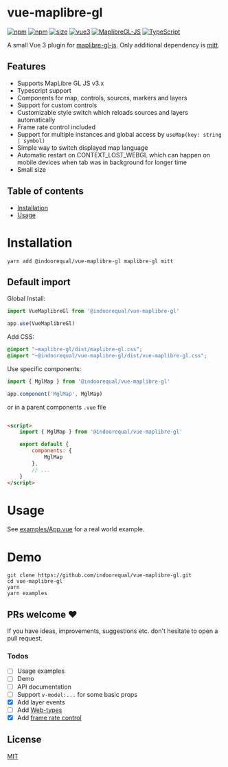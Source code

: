 # vue-maplibre-gl

[![npm](https://img.shields.io/npm/v/vue-maplibre-gl.svg?style=flat-square)](https://www.npmjs.com/package/vue-maplibre-gl)
[![npm](https://img.shields.io/npm/dm/vue-maplibre-gl?style=flat-square)](https://www.npmjs.com/package/vue-maplibre-gl)
[![size](https://img.shields.io/bundlephobia/minzip/vue-maplibre-gl?label=size&style=flat-square)](https://bundlephobia.com/package/vue-maplibre-gl)
[![vue3](https://img.shields.io/badge/vue-3.x-brightgreen.svg?style=flat-square)](https://vuejs.org/)
[![MaplibreGL-JS](https://img.shields.io/badge/Maplibre%20GL%20JS-3.x-brightgreen?style=flat-square)](https://maplibre.org/projects/maplibre-gl-js/)
[![TypeScript](https://img.shields.io/badge/-TypeScript-informational?style=flat-square)](https://www.typescriptlang.org/)

A small Vue 3 plugin for [maplibre-gl-js](https://github.com/maplibre/maplibre-gl-js). Only additional dependency is [mitt](https://github.com/developit/mitt).

## Features

- Supports MapLibre GL JS v3.x
- Typescript support
- Components for map, controls, sources, markers and layers
- Support for custom controls
- Customizable style switch which reloads sources and layers automatically
- Frame rate control included
- Support for multiple instances and global access by `useMap(key: string | symbol)`
- Simple way to switch displayed map language
- Automatic restart on CONTEXT_LOST_WEBGL which can happen on mobile devices when tab was in background for longer time 
- Small size

## Table of contents

- [Installation](#installation)
- [Usage](#usage)

# Installation

```shell
yarn add @indoorequal/vue-maplibre-gl maplibre-gl mitt
```

## Default import

Global Install:

```typescript
import VueMaplibreGl from '@indoorequal/vue-maplibre-gl'

app.use(VueMaplibreGl)
```

Add CSS:

```scss
@import "~maplibre-gl/dist/maplibre-gl.css";
@import "~@indoorequal/vue-maplibre-gl/dist/vue-maplibre-gl.css";
```

Use specific components:

```typescript
import { MglMap } from '@indoorequal/vue-maplibre-gl'

app.component('MglMap', MglMap)
```

or in a parent components `.vue` file

```html

<script>
	import { MglMap } from '@indoorequal/vue-maplibre-gl'

	export default {
		components: {
			MglMap
		},
		// ...
	}
</script>
```

# Usage

See [examples/App.vue](src/App.vue) for a real world example.

# Demo

```shell
git clone https://github.com/indoorequal/vue-maplibre-gl.git
cd vue-maplibre-gl
yarn
yarn examples
```

## PRs welcome ♥

If you have ideas, improvements, suggestions etc. don't hesitate to open a pull request.

### Todos

- [ ] Usage examples
- [ ] Demo
- [ ] API documentation
- [ ] Support `v-model:...` for some basic props
- [x] Add layer events
- [ ] Add [Web-types](https://github.com/JetBrains/web-types)
- [x] Add [frame rate control](https://github.com/mapbox/mapbox-gl-framerate)

## License

[MIT](http://opensource.org/licenses/MIT)

